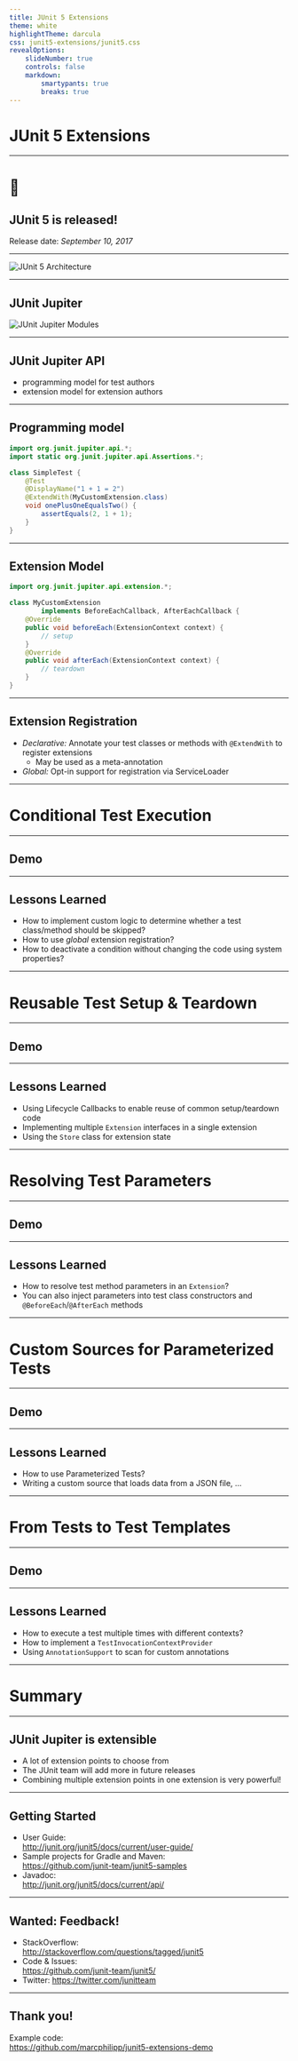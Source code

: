 ```yaml
---
title: JUnit 5 Extensions
theme: white
highlightTheme: darcula
css: junit5-extensions/junit5.css
revealOptions:
    slideNumber: true
    controls: false
    markdown:
        smartypants: true
        breaks: true
---
```


# JUnit 5 Extensions

---

# 🎉

## JUnit 5 is released!

Release date: *September 10, 2017*

----

![JUnit 5 Architecture](/assets/junit5-extensions/junit5-architecture-big-picture.svg)
<!-- .element class="plain" style="width:100%" -->

----

## JUnit Jupiter

![JUnit Jupiter Modules](/assets/junit5-extensions/junit5-jupiter-modules.svg)
<!-- .element class="plain" style="width:50%" -->

----

## JUnit Jupiter API

- programming model for test authors
- extension model for extension authors

----

## Programming model

```java
import org.junit.jupiter.api.*;
import static org.junit.jupiter.api.Assertions.*;

class SimpleTest {
    @Test
    @DisplayName("1 + 1 = 2")
    @ExtendWith(MyCustomExtension.class)
    void onePlusOneEqualsTwo() {
        assertEquals(2, 1 + 1);
    }
}
```

----

## Extension Model

```java
import org.junit.jupiter.api.extension.*;

class MyCustomExtension
        implements BeforeEachCallback, AfterEachCallback {
    @Override
    public void beforeEach(ExtensionContext context) {
        // setup
    }
    @Override
    public void afterEach(ExtensionContext context) {
        // teardown
    }
}
```

----

## Extension Registration

- *Declarative:* Annotate your test classes or methods with `@ExtendWith` to register extensions
    - May be used as a meta-annotation
- *Global:* Opt-in support for registration via ServiceLoader

---

# Conditional Test Execution

----

## Demo

----

## Lessons Learned

* How to implement custom logic to determine whether a test class/method should be skipped?
* How to use *global* extension registration?
* How to deactivate a condition without changing the code using system properties?

---

# Reusable Test Setup & Teardown

----

## Demo

----

## Lessons Learned

* Using Lifecycle Callbacks to enable reuse of common setup/teardown code
* Implementing multiple `Extension` interfaces in a single extension
* Using the `Store` class for extension state

---

# Resolving Test Parameters

----

## Demo

----

## Lessons Learned

* How to resolve test method parameters in an `Extension`?
* You can also inject parameters into test class constructors and `@BeforeEach`/`@AfterEach` methods

---

# Custom Sources for Parameterized Tests

----

## Demo

----

## Lessons Learned

* How to use Parameterized Tests?
* Writing a custom source that loads data from a JSON file, ...

---

# From Tests to Test Templates

----

## Demo

----

## Lessons Learned

* How to execute a test multiple times with different contexts?
* How to implement a `TestInvocationContextProvider`
* Using `AnnotationSupport` to scan for custom annotations

---

# Summary

----

## JUnit Jupiter is extensible

- A lot of extension points to choose from
- The JUnit team will add more in future releases
- Combining multiple extension points in one extension is very powerful!

----

## Getting Started

* User Guide:  
  http://junit.org/junit5/docs/current/user-guide/
* Sample projects for Gradle and Maven:  
  https://github.com/junit-team/junit5-samples
* Javadoc:  
  http://junit.org/junit5/docs/current/api/

----

## Wanted: Feedback!

* StackOverflow:  
  http://stackoverflow.com/questions/tagged/junit5
* Code & Issues:  
  https://github.com/junit-team/junit5/
* Twitter:
  https://twitter.com/junitteam

----

## Thank you!

Example code:  
https://github.com/marcphilipp/junit5-extensions-demo
